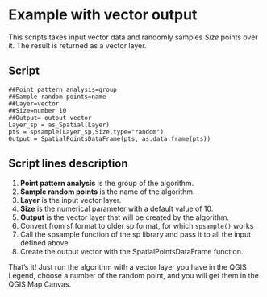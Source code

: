 # Example with vector output

This scripts takes input vector data and randomly samples _Size_ points over it. The result is returned as a vector layer.

## Script

```
##Point pattern analysis=group
##Sample random points=name
##Layer=vector
##Size=number 10
##Output= output vector
Layer_sp = as_Spatial(Layer)
pts = spsample(Layer_sp,Size,type="random")
Output = SpatialPointsDataFrame(pts, as.data.frame(pts))
```

## Script lines description

1. **Point pattern analysis** is the group of the algorithm.
2. **Sample random points** is the name of the algorithm.
3. **Layer** is the input vector layer.
4. **Size** is the numerical parameter with a default value of 10.
5. **Output** is the vector layer that will be created by the algorithm.
6. Convert from sf format to older sp format, for which `spsample()` works
7. Call the spsample function of the sp library and pass it to all the input defined above.
8. Create the output vector with the SpatialPointsDataFrame function.

That’s it! Just run the algorithm with a vector layer you have in the QGIS Legend, choose a number of the random point, and you will get them in the QGIS Map Canvas.